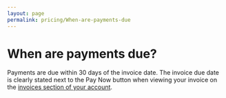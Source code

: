```yaml
---
layout: page
permalink: pricing/When-are-payments-due
---
```

# When are payments due?

Payments are due within 30 days of the invoice date. The invoice due date is clearly stated next to the Pay Now button when viewing your invoice on the [invoices section of your account]( https://eventyay.com/account/billing/invoices/).
